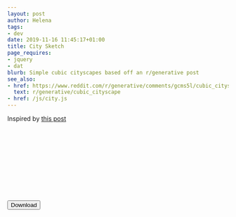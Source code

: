 ```yaml
---
layout: post
author: Helena
tags:
- dev
date: 2019-11-16 11:45:17+01:00
title: City Sketch
page_requires:
- jquery
- dat
blurb: Simple cubic cityscapes based off an r/generative post
see_also:
- href: https://www.reddit.com/r/generative/comments/gcms5l/cubic_cityscape/
  text: r/generative/cubic_cityscape
- href: /js/city.js
---
```


Inspired by [this post](https://www.reddit.com/r/generative/comments/gcms5l/cubic_cityscape/)


<svg id="plot" xmlns="http://www.w3.org/2000/svg" xmlns:xlink="http://www.w3.org/1999/xlink"/>

<button id="download">Download</button>
<script src="/js/download-svg.js"></script>
<script type="text/javascript">
bindDownloadButton("download", "plot");
</script>


<script src="/js/perlin.js"></script>
<script src="/js/lib.js"></script>
<script src="/js/city.js"></script>
